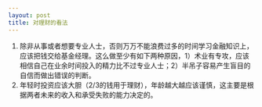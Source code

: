 ```yaml
---
layout: post
title: 对理财的看法
---
```


1. 除非从事或者想要专业人士，否则万万不能浪费过多的时间学习金融知识上，应该把钱交给基金经理。这么做至少有如下两种原因，1）术业有专攻，应该相信自己在业余时间投入的精力比不过专业人士；2）半吊子容易产生盲目的自信而做出错误的判断。
2. 年轻时投资应该大胆（2/3的钱用于理财），年龄越大越应该谨慎，这主要是根据两者未来的收入和承受失败的能力决定的。
